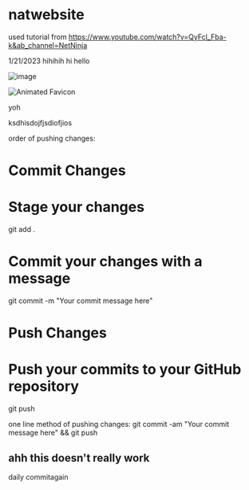 # natwebsite

used tutorial from https://www.youtube.com/watch?v=QyFcl_Fba-k&ab_channel=NetNinja

1/21/2023
hihihih
hi
hello

![image](https://github.com/FaZeDrug/fazedrug.github.io/assets/65751667/9161ae49-3ebc-4ac1-ab32-70004bc91de9)

![Animated Favicon](korilaheartgif)

yoh

ksdhisdojfjsdiofjios

order of pushing changes:
# Commit Changes
# Stage your changes
git add .

# Commit your changes with a message
git commit -m "Your commit message here"

# Push Changes
# Push your commits to your GitHub repository
git push


one line method of pushing changes:
git commit -am "Your commit message here" && git push
## ahh this doesn't really work

daily commitagain


